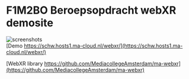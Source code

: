 # F1M2BO Beroepsopdracht webXR demosite   
![screenshots](/screenshots/screenshot.jpg)  
[Demo https://schw.hosts1.ma-cloud.nl/webxr/](https://schw.hosts1.ma-cloud.nl/webxr/)   
   
[WebXR library https://github.com/MediacollegeAmsterdam/ma-webxr](https://github.com/MediacollegeAmsterdam/ma-webxr)
